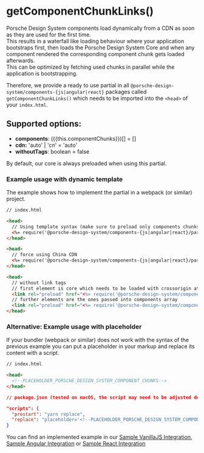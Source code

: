 # getComponentChunkLinks()

Porsche Design System components load dynamically from a CDN as soon as they are used for the first time.  
This results in a waterfall like loading behaviour where your application bootstraps first, then loads the Porsche Design System Core and when any component rendered the corresponding component chunk gets loaded afterwards.  
This can be optimized by fetching used chunks in parallel while the application is bootstrapping.

Therefore, we provide a ready to use partial in all `@porsche-design-system/components-{js|angular|react}` packages called `getComponentChunkLinks()` which needs to be imported into the `<head>` of your `index.html`.

## Supported options:
- **components**: ({{this.componentChunks}})[] = []
- **cdn:** 'auto' | 'cn' = 'auto'
- **withoutTags**: boolean = false

By default, our core is always preloaded when using this partial.

### Example usage with dynamic template

The example shows how to implement the partial in a webpack (or similar) project.

```html
// index.html

<head>
  // Using template syntax (make sure to preload only components chunks which are really needed initially!)
  <%= require('@porsche-design-system/components-{js|angular|react}/partials').getComponentChunkLinks({ components: ['button', 'marque'] }) %>
</head>

<head>
  // force using China CDN
  <%= require('@porsche-design-system/components-{js|angular|react}/partials').getComponentChunkLinks({ cdn: 'cn' }) %>
</head>

<head>
  // without link tags
  // first element is core which needs to be loaded with crossorigin attribute
  <link rel="preload" href="<%= require('@porsche-design-system/components-{js|angular|react}/partials').getComponentChunkLinks({ withoutTags: true, components: ['button'] })[0] %>" crossorigin>
  // further elements are the ones passed into components array
  <link rel="preload" href="<%= require('@porsche-design-system/components-{js|angular|react}/partials').getComponentChunkLinks({ withoutTags: true, components: ['button'] })[1] %>">
</head>
```

### Alternative: Example usage with placeholder

If your bundler (webpack or similar) does not work with the syntax of the previous example you can put a placeholder in your markup and replace its content with a script.

```html
// index.html

<head>
  <!--PLACEHOLDER_PORSCHE_DESIGN_SYSTEM_COMPONENT_CHUNKS-->
</head>
``` 

```json
// package.json (tested on macOS, the script may need to be adjusted depending on the operating system used), make sure to adjust the path to the index.html file and use the correct partials package import from your framework {js|angular|react}

"scripts": {
  "prestart": "yarn replace",
  "replace": "placeholder='<!--PLACEHOLDER_PORSCHE_DESIGN_SYSTEM_COMPONENT_CHUNKS-->' && partial=$placeholder$(node -e 'console.log(require(\"@porsche-design-system/components-js/partials\").getComponentChunkLinks({ components: [\"button\", \"marque\"] }))') && regex=$placeholder'.*' && sed -i '' -E -e \"s@$regex@$partial@\" index.html",
}
``` 

You can find an implemented example in our [Sample VanillaJS Integration](https://github.com/porscheui/sample-integration-vanillajs), [Sample Angular Integration](https://github.com/porscheui/sample-integration-angular) or [Sample React Integration](https://github.com/porscheui/sample-integration-react)
